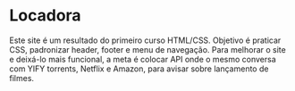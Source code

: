 # Locadora
Este site é um resultado do primeiro curso HTML/CSS.
Objetivo é praticar CSS, padronizar header, footer e menu de navegação.
Para melhorar o site e deixá-lo mais funcional, a meta é colocar API onde o mesmo conversa com YIFY torrents, Netflix e Amazon, para avisar sobre lançamento de filmes.
